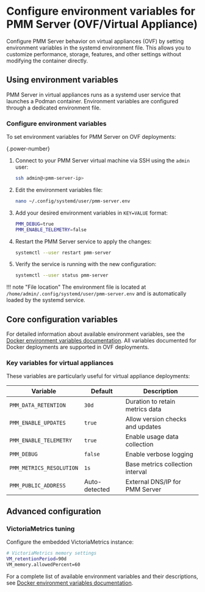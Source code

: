 # Configure environment variables for PMM Server (OVF/Virtual Appliance)

Configure PMM Server behavior on virtual appliances (OVF) by setting environment variables in the systemd environment file. This allows you to customize performance, storage, features, and other settings without modifying the container directly.

## Using environment variables

PMM Server in virtual appliances runs as a systemd user service that launches a Podman container. Environment variables are configured through a dedicated environment file.

### Configure environment variables

To set environment variables for PMM Server on OVF deployments:

{.power-number}

1. Connect to your PMM Server virtual machine via SSH using the `admin` user:

    ```bash
    ssh admin@<pmm-server-ip>
    ```

2. Edit the environment variables file:

    ```bash
    nano ~/.config/systemd/user/pmm-server.env
    ```

3. Add your desired environment variables in `KEY=VALUE` format:

    ```bash
    PMM_DEBUG=true
    PMM_ENABLE_TELEMETRY=false
    ```

4. Restart the PMM Server service to apply the changes:

    ```bash
    systemctl --user restart pmm-server
    ```

5. Verify the service is running with the new configuration:

    ```bash
    systemctl --user status pmm-server
    ```

!!! note "File location"
    The environment file is located at `/home/admin/.config/systemd/user/pmm-server.env` and is automatically loaded by the systemd service.

## Core configuration variables

For detailed information about available environment variables, see the [Docker environment variables documentation](../docker/env_var.md). All variables documented for Docker deployments are supported in OVF deployments.

### Key variables for virtual appliances

These variables are particularly useful for virtual appliance deployments:

| Variable | Default | Description |
|----------|---------|-------------|
| `PMM_DATA_RETENTION` | `30d` | Duration to retain metrics data |
| `PMM_ENABLE_UPDATES` | `true` | Allow version checks and updates |
| `PMM_ENABLE_TELEMETRY` | `true` | Enable usage data collection |
| `PMM_DEBUG` | `false` | Enable verbose logging |
| `PMM_METRICS_RESOLUTION` | `1s` | Base metrics collection interval |
| `PMM_PUBLIC_ADDRESS` | Auto-detected | External DNS/IP for PMM Server |



## Advanced configuration

### VictoriaMetrics tuning

Configure the embedded VictoriaMetrics instance:

```bash
# VictoriaMetrics memory settings
VM_retentionPeriod=90d
VM_memory.allowedPercent=60
```

For a complete list of available environment variables and their descriptions, see [Docker environment variables documentation](../docker/env_var.md).